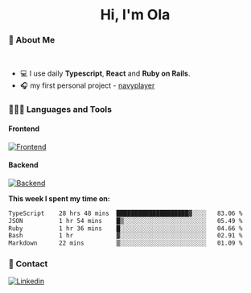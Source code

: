 <h1 align="center">Hi, I'm Ola</h1>

### 💅 About Me

<br/>

- 💻 I use daily **Typescript**, **React** and **Ruby on Rails**.
- 🎧 my first personal project - [navyplayer](https://navyplayer.netlify.app/)

### 👩🏻‍💻 Languages and Tools

#### Frontend

[![Frontend](https://skillicons.dev/icons?i=react,nextjs,ts,js,html,css,scss,tailwind)](https://skillicons.dev)

#### Backend
[![Backend](https://skillicons.dev/icons?i=nodejs,express,nestjs,rails,graphql)](https://skillicons.dev)

**This week I spent my time on:**

<!--START_SECTION:waka-->

```txt
TypeScript    28 hrs 48 mins  ████████████████████▓░░░░   83.06 %
JSON          1 hr 54 mins    █▒░░░░░░░░░░░░░░░░░░░░░░░   05.49 %
Ruby          1 hr 36 mins    █░░░░░░░░░░░░░░░░░░░░░░░░   04.66 %
Bash          1 hr            ▓░░░░░░░░░░░░░░░░░░░░░░░░   02.91 %
Markdown      22 mins         ▒░░░░░░░░░░░░░░░░░░░░░░░░   01.09 %
```

<!--END_SECTION:waka-->

### 📨 Contact
  
[![Linkedin](https://skillicons.dev/icons?i=linkedin)](https://linkedin.com/in/aleksandra-kamińska)
